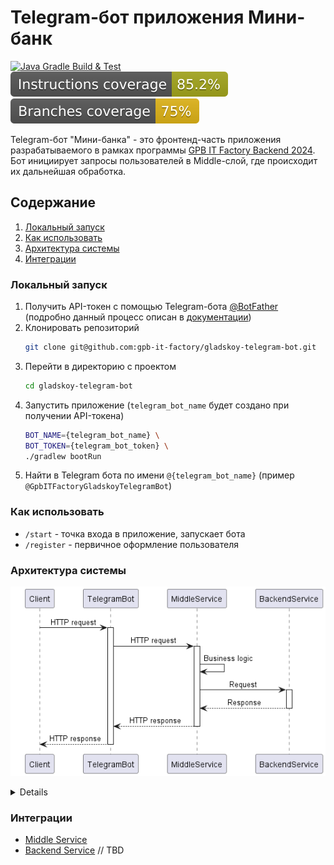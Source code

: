 # Telegram-бот приложения Мини-банк

[![Java Gradle Build & Test](https://github.com/gpb-it-factory/gladskoy-telegram-bot/actions/workflows/gradle-ci.yml/badge.svg)](https://github.com/gpb-it-factory/gladskoy-telegram-bot/actions/workflows/gradle-ci.yml)
[![Instructions coverage](.github/badges/instructions.svg)](https://github.com/gpb-it-factory/gladskoy-telegram-bot/actions/workflows/gradle-ci.yml)
[![Branches coverage](.github/badges/branches.svg)](https://github.com/gpb-it-factory/gladskoy-telegram-bot/actions/workflows/gradle-ci.yml)

Telegram-бот "Мини-банка" - это фронтенд-часть приложения разрабатываемого в рамках программы [GPB IT Factory Backend 2024](https://gpb.fut.ru/itfactory/backend).
Бот инициирует запросы пользователей в Middle-слой, где происходит их дальнейшая обработка.


## Содержание

1. [Локальный запуск](#локальный-запуск)
2. [Как использовать](#как-использовать)
3. [Архитектура системы](#архитектура-системы)
4. [Интеграции](#интеграции)


### Локальный запуск

1. Получить API-токен с помощью Telegram-бота [@BotFather](https://t.me/botfather) (подробно данный процесс описан в 
[документации](https://core.telegram.org/bots/tutorial#obtain-your-bot-token))
2. Клонировать репозиторий
    ```bash
    git clone git@github.com:gpb-it-factory/gladskoy-telegram-bot.git
    ```
3. Перейти в директорию с проектом
   ```bash
   cd gladskoy-telegram-bot
   ```
4. Запустить приложение (`telegram_bot_name` будет создано при получении API-токена)
    ```bash
    BOT_NAME={telegram_bot_name} \
    BOT_TOKEN={telegram_bot_token} \
    ./gradlew bootRun
    ```
5. Найти в Telegram бота по имени `@{telegram_bot_name}` (пример `@GpbITFactoryGladskoyTelegramBot`)


### Как использовать

- `/start` - точка входа в приложение, запускает бота
- `/register` - первичное оформление пользователя


### Архитектура системы

![](src/main/resources/project/architecture.png)

<details>

```plantuml
@startuml architecture
skinparam sequenceMessageAlign center
skinparam ParticipantPadding 20

participant Client
participant TelegramBot
participant MiddleService
participant BackendService

Client -> TelegramBot: HTTP request
activate TelegramBot

TelegramBot -> MiddleService: HTTP request
activate MiddleService

MiddleService -> MiddleService: Business logic

MiddleService -> BackendService: Request
activate BackendService

BackendService --> MiddleService: Response
deactivate BackendService

MiddleService --> TelegramBot: HTTP response
deactivate MiddleService

TelegramBot --> Client: HTTP response
deactivate TelegramBot
@enduml
```
</details>


### Интеграции

- [Middle Service](https://github.com/gpb-it-factory/gladskoy-middle-service)
- [Backend Service]() // TBD
